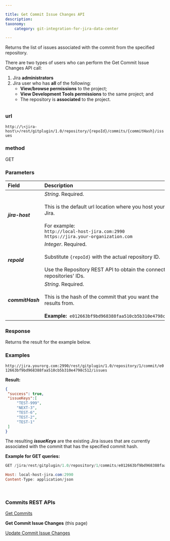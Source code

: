 ```yaml
---

title: Get Commit Issue Changes API
description:
taxonomy:
    category: git-integration-for-jira-data-center

---
```


<!-- commits REST API -->

Returns the list of issues associated with the commit from the specified repository.

<div class="bbb-callout bbb--info">
    <div class="irow">
    <div class="ilogobox">
        <span class="logoimg"></span>
    </div>
    <div class="imsgbox">
        There are two types of users who can perform the Get Commit Issue Changes API call:
        <ol style='margin-bottom:-20px'>
            <li>Jira <b>administrators</b></li>
            <li>Jira user who has <b>all</b> of the following:
                <ul>
                <li><b>View/browse permissions</b> to the project;</li>
                <li><b>View Development Tools permissions</b> to the same project; and</li>
                <li>The repository is <b>associated</b> to the project.</li>
                </ul>
            </li>
        </ol>
    </div>
    </div>
</div>

&nbsp;

### url
`http://\<jira-host\>/rest/gitplugin/1.0/repository/{repoId}/commits/{commitHash}/issues`

### method
GET

### Parameters

| Field | Description |
| :--- | :--- |
| _**jira-host**_ | _String_. Required.<br><br>This is the default url location where you host your Jira.<br><br>For example:<br>`http://local-host-jira.com:2990`<br>`https://jira.your-organization.com` |
| _**repoId**_ | _Integer_. Required.<br><br>Substitute `{repoId}` with the actual repository ID.<br><br>Use the Repository REST API to obtain the connected repositories' IDs. |
| _**commitHash**_ | _String_. Required.<br><br>This is the hash of the commit that you want the results from.<br><br>**Example:**  `e012663bf9bd968388faa510cb5b310e4798c512` |

### Response

Returns the result for the example below.

### Examples

`http://jira.yourorg.com:2990/rest/gitplugin/1.0/repository/1/commit/e012663bf9bd968388faa510cb5b310e4798c512/issues`

**Result:**
```json
{
 "success": true,
 "issueKeys":[
     "TEST-999",
     "NEXT-3",
     "TEST-6",
     "TEST-2",
     "TEST-1"
 ]
}
```

The resulting _**issueKeys**_ are the existing Jira issues that are currently associated with the commit that has the specified commit hash.

**Example for GET queries:**

```powershell
GET /jira/rest/gitplugin/1.0/repository/1/commits/e012663bf9bd968388faa510cb5b310e4798c512/issues HTTP/1.1

Host: local-host-jira.com:2990
Content-Type: application/json
```

&nbsp;

### Commits REST APIs

[Get Commits](/git-integration-for-jira-data-center/get-Commits-gij-self-managed)

**Get Commit Issue Changes** (this page)

[Update Commit Issue Changes](/git-integration-for-jira-data-center/update-commit-issue-changes-gij-self-managed)


